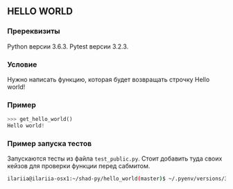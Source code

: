 ## HELLO WORLD

### Пререквизиты

Python версии 3.6.3. Pytest версии 3.2.3.

### Условие

Нужно написать функцию, которая будет возвращать строчку Hello world!

### Пример
```python
>>> get_hello_world()
Hello world!
```

### Пример запуска тестов
Запускаются тесты из файла ```test_public.py```. Стоит добавить туда своих кейзов для проверки функции перед сабмитом.
```bash
ilariia@ilariia-osx1:~/shad-py/hello_world(master)$ ~/.pyenv/versions/3.6.3/bin/pytest .
```
